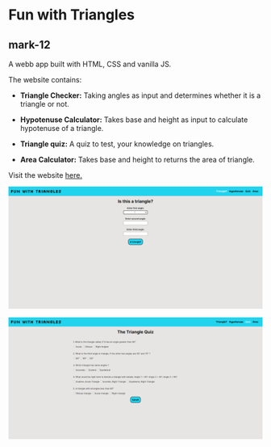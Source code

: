 # Fun with Triangles

## mark-12

A webb app built with HTML, CSS and vanilla JS.

The website contains:

* **Triangle Checker:** Taking angles as input and determines whether it is a triangle or not.

* **Hypotenuse Calculator:** Takes base and height as input to calculate hypotenuse of a triangle.

* **Triangle quiz:** A quiz to test, your knowledge on triangles.

* **Area Calculator:** Takes base and height to returns the area of triangle.

Visit the website [here.](https://jagrut-funtriangles.netlify.app/)

![Website Image](./images/website-img-1.png)

![Website Image](./images/website-img-2.png)
